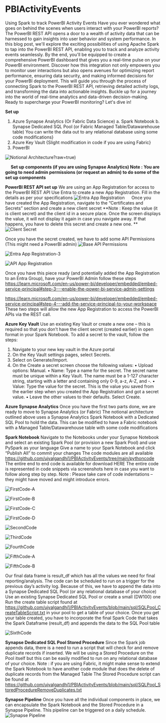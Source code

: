 # PBIActivityEvents
Using Spark to track PowerBI Activity Events
Have you ever wondered what goes on behind the scenes when users interact with your PowerBI reports? The PowerBI REST API opens a door to a wealth of activity data that can be harnessed to gain insights into user behavior and system performance.
In this blog post, we'll explore the exciting possibilities of using Apache Spark to tap into the PowerBI REST API, enabling you to track and analyze activity events seamlessly. By the end, you'll be equipped to create a comprehensive PowerBI dashboard that gives you a real-time pulse on your PowerBI environment.
Discover how this integration not only empowers you to monitor user interactions but also opens avenues for optimizing report performance, ensuring data security, and making informed decisions for your PowerBI deployment.
This will guide you through the process of connecting Spark to the PowerBI REST API, retrieving detailed activity logs, and transforming the data into actionable insights. Buckle up for a journey into the world of real-time analytics and data-driven decision-making.
Ready to supercharge your PowerBI monitoring? Let's dive in!

**Set up**
1.	Azure Synapse Analytics (Or Fabric Data Science)
a.	Spark Notebook
b.	Synapse Dedicated SQL Pool (or Fabric Managed Table/Datawarehouse table) You can write the data out to any relational database using some code modifications}
2.	Azure Key Vault {Slight modification in code if you are using Fabric}
3.	PowerBI 

![Notional Architecture](https://github.com/ujvalgandhi1/PBIActivityEvents/blob/main/images/PBIRESTNotionalArchitecture.jpg)?raw=true)

 
**Set up components (if you are using Synapse Analytics)
Note : You are going to need admin permissions (or request an admin) to do some of the set up components**

**PowerBI REST API set up**
We are using an App Registration for access to the PowerBI REST API
Use Entra to create a new App Registration. Fill in the details as per your specifications
![Entra App Registration](https://github.com/ujvalgandhi1/PBIActivityEvents/blob/main/images/0_AppRegistration.png?raw=true)
 
Once you have created the App Registration, navigate to the “Certificates and Secrets” section and create a new client secret
**Note : Keep the value (it is client secret) and the client id in a secure place. Once the screen displays the value, it will not display it again in case you navigate away. If that happens, you have to delete this secret and create a new one. **
![Client Secret](https://github.com/ujvalgandhi1/PBIActivityEvents/blob/main/images/1_AppRegistrationSecret.png)

Once you have the secret created, we have to add some API Permissions (This might need a PowerBI admin)
![Base API Permissions](https://github.com/ujvalgandhi1/PBIActivityEvents/blob/main/images/2_AppRegistrationAPIPermissions.png)

![Entra App Registration-3](https://github.com/ujvalgandhi1/PBIActivityEvents/blob/main/images/3_AppRegistration.png?raw=true)

![API App Registration](https://github.com/ujvalgandhi1/PBIActivityEvents/blob/main/images/3_AppRegistrationAPIPermissions_1.png)
 
Once you have this piece ready (and potentially added the App Registration to an Entra Group), have your PowerBI Admin follow these steps
https://learn.microsoft.com/en-us/power-bi/developer/embedded/embed-service-principal#step-3---enable-the-power-bi-service-admin-settings

https://learn.microsoft.com/en-us/power-bi/developer/embedded/embed-service-principal#step-4---add-the-service-principal-to-your-workspace
These two steps will allow the new App Registration to access the PowerBI APIs via the REST call. 

**Azure Key Vault**
Use an existing Key Vault or create a new one – this is required so that you don’t have the client secret (created earlier) in open format in your Spark Notebook.
To add a secret to the vault, follow the steps:
1.	Navigate to your new key vault in the Azure portal
2.	On the Key Vault settings pages, select Secrets.
3.	Select on Generate/Import.
4.	On the Create a secret screen choose the following values:
•	Upload options: Manual.
•	Name: Type a name for the secret. The secret name must be unique within a Key Vault. The name must be a 1-127 character string, starting with a letter and containing only 0-9, a-z, A-Z, and -. 
•	Value: Type the value for the secret. This is the value you saved from the earlier step when you created the App Registration and got a secret value.
•	Leave the other values to their defaults. Select Create.

**Azure Synapse Analytics**
Once you have the first two parts done, we are ready to move to Synapse Analytics (or Fabric)
The notional architecture outlined above uses a Synapse Analytics Spark Notebook with a Dedicated SQL Pool to hold the data. This can be modified to have a Fabric notebook with a Managed Table/Datawarehouse table with some code modifications

 
**Spark Notebook**
Navigate to the Notebooks under your Synapse Notebook and select an existing Spark Pool (or provision a new Spark Pool) and use PySpark as your language
Give a name to your Spark Notebook and click “Publish All” to commit your changes
The code modules are all available https://github.com/ujvalgandhi1/PBIActivityEvents/tree/main/pythoncode
The entire end to end code is available for download HERE
The entire code is represented in code snippets via screenshots here in case you want to follow along step by step. 
Note : Please take care of code indentations – they might have moved and might introduce errors. 

![FirstCode-A](https://github.com/ujvalgandhi1/PBIActivityEvents/blob/main/images/2_FirstCode_a.png)

![FirstCode-B](https://github.com/ujvalgandhi1/PBIActivityEvents/blob/main/images/2_FirstCode_b.png)

![FirstCode-C](https://github.com/ujvalgandhi1/PBIActivityEvents/blob/main/images/2_FirstCode_c.png)

![FirstCode-D](https://github.com/ujvalgandhi1/PBIActivityEvents/blob/main/images/2_FirstCode_d.png)

![SecondCode](https://github.com/ujvalgandhi1/PBIActivityEvents/blob/main/images/2_SecondCode.png)

![ThirdCode](https://github.com/ujvalgandhi1/PBIActivityEvents/blob/main/images/2_ThirdCode.png)

![FourthCode](https://github.com/ujvalgandhi1/PBIActivityEvents/blob/main/images/2_FourthCode.png)

![FifthCode-A](https://github.com/ujvalgandhi1/PBIActivityEvents/blob/main/images/2_FifthCode_a.png)

![FifthCode-B](https://github.com/ujvalgandhi1/PBIActivityEvents/blob/main/images/2_FifthCode_b.png)

Our final data frame is result_df which has all the values we need for final reporting/analysis.
The code can be scheduled to run on a trigger for the previous day’s activity log. Because of this, we have to append the data into a Synapse Dedicated SQL Pool (or any relational database of your choice)
Use an existing Synapse Dedicated SQL Pool or create a small (DW100) one 
Run the create table script found at https://github.com/ujvalgandhi1/PBIActivityEvents/blob/main/sql/SQLPool_CreateTableScript.txt
in your pool to get a table of your choice.
Once you get your table created, you have to incorporate the final Spark Code that takes the Spark Dataframe (result_df) and appends the data to the SQL Pool table

![SixthCode](https://github.com/ujvalgandhi1/PBIActivityEvents/blob/main/images/2_SixthCode.png)

**Synapse Dedicated SQL Pool Stored Procedure**
Since the Spark job appends data, there is a need to run a script that will check for and remove duplicate records if inserted. We will be using a Stored Procedure on the Pool itself but this can be easily modified to run on any relational database of your choice. 
Note : if you are using Fabric, it might make sense to extend the Spark Notebook to have another code module that does the delete of duplicate records from the Managed Table
The Stored Procedure script can be found at https://github.com/ujvalgandhi1/PBIActivityEvents/blob/main/sql/SQLPool_StoredProcedureRemoveDuplicates.txt

**Synapse Pipeline**
Once you have all the individual components in place, we can encapsulate the Spark Notebook and the Stored Procedure in a Synapse Pipeline. This pipeline can be triggered on a daily schedule.
![Synapse Pipeline](https://github.com/ujvalgandhi1/PBIActivityEvents/blob/main/images/5_SynapsePipeline.png)

